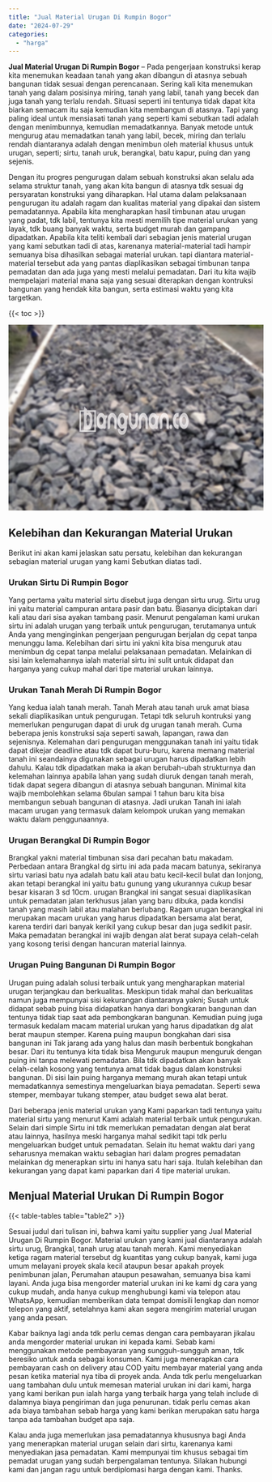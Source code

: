 ```yaml
---
title: "Jual Material Urugan Di Rumpin Bogor"
date: "2024-07-29"
categories: 
  - "harga"
---
```


**Jual Material Urugan Di Rumpin Bogor** – Pada pengerjaan konstruksi kerap kita menemukan keadaan tanah yang akan dibangun di atasnya sebuah bangunan tidak sesuai dengan perencanaan. Sering kali kita menemukan tanah yang dalam posisinya miring, tanah yang labil, tanah yang becek dan juga tanah yang terlalu rendah. Situasi seperti ini tentunya tidak dapat kita biarkan semacam itu saja kemudian kita membangun di atasnya. Tapi yang paling ideal untuk mensiasati tanah yang seperti kami sebutkan tadi adalah dengan menimbunnya, kemudian memadatkannya. Banyak metode untuk mengurug atau memadatkan tanah yang labil, becek, miring dan terlalu rendah diantaranya adalah dengan menimbun oleh material khusus untuk urugan, seperti; sirtu, tanah uruk, berangkal, batu kapur, puing dan yang sejenis.

Dengan itu progres pengurugan dalam sebuah konstruksi akan selalu ada selama struktur tanah, yang akan kita bangun di atasnya tdk sesuai dg persyaratan konstruksi yang diharapkan. Hal utama dalam pelaksanaan pengurugan itu adalah ragam dan kualitas material yang dipakai dan sistem pemadatannya. Apabila kita mengharapkan hasil timbunan atau urugan yang padat, tdk labil, tentunya kita mesti memilih tipe material urukan yang layak, tdk buang banyak waktu, serta budget murah dan gampang dipadatkan. Apabila kita teliti kembali dari sebagian jenis material urugan yang kami sebutkan tadi di atas, karenanya material-material tadi hampir semuanya bisa dihasilkan sebagai material urukan. tapi diantara material-material tersebut ada yang pantas diaplikasikan sebagai timbunan tanpa pemadatan dan ada juga yang mesti melalui pemadatan. Dari itu kita wajib mempelajari material mana saja yang sesuai diterapkan dengan kontruksi bangunan yang hendak kita bangun, serta estimasi waktu yang kita targetkan.

{{< toc >}}

![Jual Material Urugan Di Rumpin Bogor](/images/jual-urugan-32.png)

## Kelebihan dan Kekurangan Material Urukan

Berikut ini akan kami jelaskan satu persatu, kelebihan dan kekurangan sebagian material urugan yang kami Sebutkan diatas tadi.

### Urukan Sirtu Di Rumpin Bogor

Yang pertama yaitu material sirtu disebut juga dengan sirtu urug. Sirtu urug ini yaitu material campuran antara pasir dan batu. Biasanya diciptakan dari kali atau dari sisa ayakan tambang pasir. Menurut pengalaman kami urukan sirtu ini adalah urugan yang terbaik untuk pengurugan, terutamanya untuk Anda yang menginginkan pengerjaan pengurugan berjalan dg cepat tanpa menunggu lama. Kelebihan dari sirtu ini yakni kita bisa menguruk atau menimbun dg cepat tanpa melalui pelaksanaan pemadatan. Melainkan di sisi lain kelemahannya ialah material sirtu ini sulit untuk didapat dan harganya yang cukup mahal dari tipe material urukan lainnya.

### Urukan Tanah Merah Di Rumpin Bogor

Yang kedua ialah tanah merah. Tanah Merah atau tanah uruk amat biasa sekali diaplikasikan untuk pengurugan. Tetapi tdk seluruh kontruksi yang memerlukan pengurugan dapat di uruk dg urugan tanah merah. Cuma beberapa jenis konstruksi saja seperti sawah, lapangan, rawa dan sejenisnya. Kelemahan dari pengurugan menggunakan tanah ini yaitu tidak dapat dikejar deadline atau tdk dapat buru-buru, karena memang material tanah ini seandainya digunakan sebagai urugan harus dipadatkan lebih dahulu. Kalau tdk dipadatkan maka ia akan berubah-ubah strukturnya dan kelemahan lainnya apabila lahan yang sudah diuruk dengan tanah merah, tidak dapat segera dibangun di atasnya sebuah bangunan. Minimal kita wajib membolehkan selama 6bulan sampai 1 tahun baru kita bisa membangun sebuah bangunan di atasnya. Jadi urukan Tanah ini ialah macam urugan yang termasuk dalam kelompok urukan yang memakan waktu dalam penggunaannya.

### Urugan Berangkal Di Rumpin Bogor

Brangkal yakni material timbunan sisa dari pecahan batu makadam. Perbedaan antara Brangkal dg sirtu ini ada pada macam batunya, sekiranya sirtu variasi batu nya adalah batu kali atau batu kecil-kecil bulat dan lonjong, akan tetapi berangkal ini yaitu batu gunung yang ukurannya cukup besar besar kisaran 3 sd 10cm. urugan Brangkal ini sangat sesuai diaplikasikan untuk pemadatan jalan terkhusus jalan yang baru dibuka, pada kondisi tanah yang masih labil atau malahan berlubang. Ragam urugan berangkal ini merupakan macam urukan yang harus dipadatkan bersama alat berat, karena terdiri dari banyak kerikil yang cukup besar dan juga sedikit pasir. Maka pemadatan berangkal ini wajib dengan alat berat supaya celah-celah yang kosong terisi dengan hancuran material lainnya.

### Urugan Puing Bangunan Di Rumpin Bogor

Urugan puing adalah solusi terbaik untuk yang mengharapkan material urugan terjangkau dan berkualitas. Meskipun tidak mahal dan berkualitas namun juga mempunyai sisi kekurangan diantaranya yakni; Susah untuk didapat sebab puing bisa didapatkan hanya dari bongkaran bangunan dan tentunya tidak tiap saat ada pembongkaran bangunan. Kemudian puing juga termasuk kedalam macam material urukan yang harus dipadatkan dg alat berat maupun stemper. Karena puing maupun bongkahan dari sisa bangunan ini Tak jarang ada yang halus dan masih berbentuk bongkahan besar. Dari itu tentunya kita tidak bisa Menguruk maupun menguruk dengan puing ini tanpa melewati pemadatan. Bila tdk dipadatkan akan banyak celah-celah kosong yang tentunya amat tidak bagus dalam konstruksi bangunan. Di sisi lain puing harganya memang murah akan tetapi untuk memadatkannya semestinya mengeluarkan biaya pemadatan. Seperti sewa stemper, membayar tukang stemper, atau budget sewa alat berat.

Dari beberapa jenis material urukan yang Kami paparkan tadi tentunya yaitu material sirtu yang menurut Kami adalah material terbaik untuk pengurukan. Selain dari simple Sirtu ini tdk memerlukan pemadatan dengan alat berat atau lainnya, hasilnya meski harganya mahal sedikit tapi tdk perlu mengeluarkan budget untuk pemadatan. Selain itu hemat waktu dari yang seharusnya memakan waktu sebagian hari dalam progres pemadatan melainkan dg menerapkan sirtu ini hanya satu hari saja. Itulah kelebihan dan kekurangan yang dapat kami paparkan dari 4 tipe material urukan.

## Menjual Material Urukan Di Rumpin Bogor

{{< table-tables table="table2" >}}

Sesuai judul dari tulisan ini, bahwa kami yaitu supplier yang Jual Material Urugan Di Rumpin Bogor. Material urukan yang kami jual diantaranya adalah sirtu urug, Brangkal, tanah urug atau tanah merah. Kami menyediakan ketiga ragam material tersebut dg kuantitas yang cukup banyak, kami juga umum melayani proyek skala kecil ataupun besar apakah proyek penimbunan jalan, Perumahan ataupun pesawahan, semuanya bisa kami layani. Anda juga bisa mengorder material urukan ini ke kami dg cara yang cukup mudah, anda hanya cukup menghubungi kami via telepon atau WhatsApp, kemudian memberikan data tempat domisili lengkap dan nomor telepon yang aktif, setelahnya kami akan segera mengirim material urugan yang anda pesan.

Kabar baiknya lagi anda tdk perlu cemas dengan cara pembayaran jikalau anda mengorder material urukan ini kepada kami. Sebab kami menggunakan metode pembayaran yang sungguh-sungguh aman, tdk beresiko untuk anda sebagai konsumen. Kami juga menerapkan cara pembayaran cash on delivery atau COD yaitu membayar material yang anda pesan ketika material nya tiba di proyek anda. Anda tdk perlu mengeluarkan uang tambahan dulu untuk memesan material urukan ini dari kami, harga yang kami berikan pun ialah harga yang terbaik harga yang telah include di dalamnya biaya pengiriman dan juga penurunan. tidak perlu cemas akan ada biaya tambahan sebab harga yang kami berikan merupakan satu harga tanpa ada tambahan budget apa saja.

Kalau anda juga memerlukan jasa pemadatannya khususnya bagi Anda yang menerapkan material urugan selain dari sirtu, karenanya kami menyediakan jasa pemadatan. Kami mempunyai tim khusus sebagai tim pemadat urugan yang sudah berpengalaman tentunya. Silakan hubungi kami dan jangan ragu untuk berdiplomasi harga dengan kami. Thanks.

